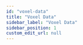 ```yaml
---
id: "voxel-data"
title: "Voxel Data"
sidebar_label: "Voxel Data"
sidebar_position: 1
custom_edit_url: null
---
```





